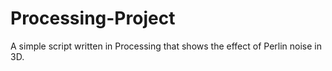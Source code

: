 # Processing-Project
A simple script written in Processing that shows the effect of  Perlin noise in 3D.
